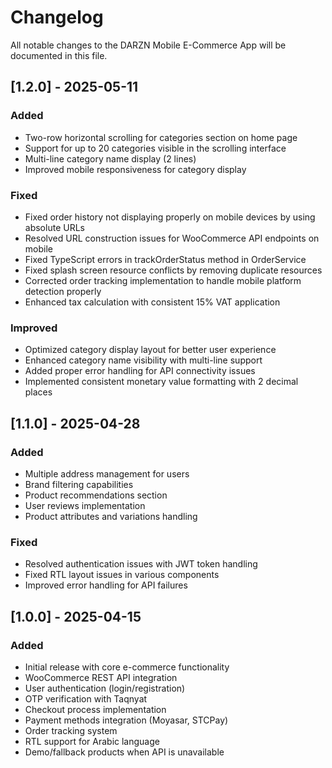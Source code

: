 # Changelog

All notable changes to the DARZN Mobile E-Commerce App will be documented in this file.

## [1.2.0] - 2025-05-11

### Added
- Two-row horizontal scrolling for categories section on home page
- Support for up to 20 categories visible in the scrolling interface
- Multi-line category name display (2 lines)
- Improved mobile responsiveness for category display

### Fixed
- Fixed order history not displaying properly on mobile devices by using absolute URLs
- Resolved URL construction issues for WooCommerce API endpoints on mobile
- Fixed TypeScript errors in trackOrderStatus method in OrderService
- Fixed splash screen resource conflicts by removing duplicate resources
- Corrected order tracking implementation to handle mobile platform detection properly
- Enhanced tax calculation with consistent 15% VAT application

### Improved
- Optimized category display layout for better user experience
- Enhanced category name visibility with multi-line support
- Added proper error handling for API connectivity issues
- Implemented consistent monetary value formatting with 2 decimal places

## [1.1.0] - 2025-04-28

### Added
- Multiple address management for users
- Brand filtering capabilities
- Product recommendations section
- User reviews implementation
- Product attributes and variations handling

### Fixed
- Resolved authentication issues with JWT token handling
- Fixed RTL layout issues in various components
- Improved error handling for API failures

## [1.0.0] - 2025-04-15

### Added
- Initial release with core e-commerce functionality
- WooCommerce REST API integration
- User authentication (login/registration)
- OTP verification with Taqnyat
- Checkout process implementation
- Payment methods integration (Moyasar, STCPay)
- Order tracking system
- RTL support for Arabic language
- Demo/fallback products when API is unavailable